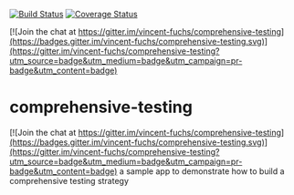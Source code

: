 [![Build Status](https://travis-ci.org/vincent-fuchs/comprehensive-testing.svg?branch=master)](https://travis-ci.org/vincent-fuchs/comprehensive-testing)  [![Coverage Status](https://coveralls.io/repos/github/vincent-fuchs/comprehensive-testing/badge.svg?branch=master)](https://coveralls.io/github/vincent-fuchs/comprehensive-testing?branch=master)

[![Join the chat at https://gitter.im/vincent-fuchs/comprehensive-testing](https://badges.gitter.im/vincent-fuchs/comprehensive-testing.svg)](https://gitter.im/vincent-fuchs/comprehensive-testing?utm_source=badge&utm_medium=badge&utm_campaign=pr-badge&utm_content=badge)


# comprehensive-testing

[![Join the chat at https://gitter.im/vincent-fuchs/comprehensive-testing](https://badges.gitter.im/vincent-fuchs/comprehensive-testing.svg)](https://gitter.im/vincent-fuchs/comprehensive-testing?utm_source=badge&utm_medium=badge&utm_campaign=pr-badge&utm_content=badge)
a sample app to demonstrate how to build a comprehensive testing strategy
